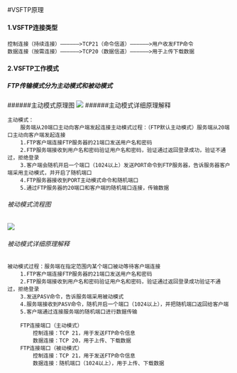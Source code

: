 #VSFTP原理
#### 1.VSFTP连接类型
```
控制连接（持续连接）——————>TCP21（命令信道）——————>用户收发FTP命令
数据连接（按需连接）——————>TCP20（数据信道）——————>用于上传下载数据
```
#### 2.VSFTP工作模式
##### FTP传输模式分为主动模式和被动模式

######主动模式原理图
![](/FTP/image/1.png)
######主动模式详细原理解释
```
主动模式：
    服务端从20端口主动向客户端发起连接主动模式过程：（FTP默认主动模式）服务端从20端口主动向客户端发起连接  
    1.FTP客户端连接FTP服务器的21端口发送用户名和密码  
    2.FTP服务端接收到用户名和密码验证用户名和密码，验证通过返回登录成功，验证不通过，拒绝登录  
    3.客户端会随机开启一个端口（1024以上）发送PORT命令到FTP服务器，告诉服务器客户端采用主动模式，并开启了随机端口  
    4.FTP服务器接收到PORT主动模式命令和随机端口  
    5.通过FTP服务器的20端口和客户端的随机端口连接，传输数据
```
###### 被动模式流程图
![](/FTP/image/2.png)
###### 被动模式详细原理解释
```
被动模式过程：服务端在指定范围内某个端口被动等待客户端连接  
    1.FTP客户端连接FTP服务器的21端口发送用户名和密码  
    2.FTP服务端接收到用户名和密码验证用户名和密码，验证通过返回登录成功验证不通过，拒绝登录  
    3.发送PASV命令，告诉服务端采用被动模式  
    4.服务端接收到PASV命令，随机开启一个端口（1024以上），并把随机端口返回给客户端     
    5.客户端通过连接服务端的随机端口进行数据传输
```
```
    FTP连接端口（主动模式）    
        控制连接：TCP 21，用于发送FTP命令信息    
        数据连接：TCP 20，用于上传、下载数据
    FTP连接端口（被动模式）    
        控制连接：TCP 21，用于发送FTP命令信息    
        数据连接：随机端口（1024以上），用于上传、下载数据
```
